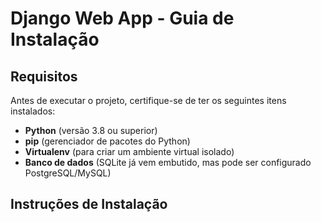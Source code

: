 # Django Web App - Guia de Instalação 


## **Requisitos** 

Antes de executar o projeto, certifique-se de ter os seguintes itens instalados: 

- **Python** (versão 3.8 ou superior) 
- **pip** (gerenciador de pacotes do Python) 
- **Virtualenv** (para criar um ambiente virtual isolado) 
- **Banco de dados** (SQLite já vem embutido, mas pode ser configurado PostgreSQL/MySQL) 

## **Instruções de Instalação**
